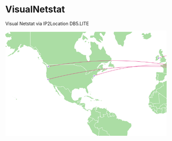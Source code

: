 # VisualNetstat
Visual Netstat via IP2Location DB5.LITE

![](https://raw.githubusercontent.com/CS1000/VisualNetstat/master/img/demo.png)


